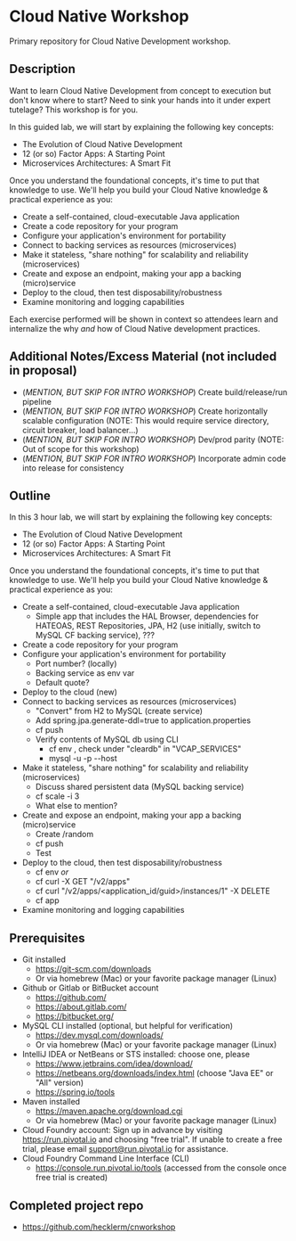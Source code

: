 # Cloud Native Workshop
Primary repository for Cloud Native Development workshop.

## Description
Want to learn Cloud Native Development from concept to execution but don't know where to start? Need to sink your hands into it under expert tutelage? This workshop is for you.

In this guided lab, we will start by explaining the following key concepts:

* The Evolution of Cloud Native Development
* 12 (or so) Factor Apps: A Starting Point
* Microservices Architectures: A Smart Fit

Once you understand the foundational concepts, it's time to put that knowledge to use. We'll help you build your Cloud Native knowledge & practical experience as you:

* Create a self-contained, cloud-executable Java application
* Create a code repository for your program
* Configure your application's environment for portability
* Connect to backing services as resources (microservices)
* Make it stateless, "share nothing" for scalability and reliability (microservices)
* Create and expose an endpoint, making your app a backing (micro)service
* Deploy to the cloud, then test disposability/robustness
* Examine monitoring and logging capabilities

Each exercise performed will be shown in context so attendees learn and internalize the why _and_ how of Cloud Native development practices.

## Additional Notes/Excess Material (not included in proposal)

* (_MENTION, BUT SKIP FOR INTRO WORKSHOP_) Create build/release/run pipeline
* (_MENTION, BUT SKIP FOR INTRO WORKSHOP_) Create horizontally scalable configuration (NOTE: This would require service directory, circuit breaker, load balancer...)
* (_MENTION, BUT SKIP FOR INTRO WORKSHOP_) Dev/prod parity (NOTE: Out of scope for this workshop)
* (_MENTION, BUT SKIP FOR INTRO WORKSHOP_) Incorporate admin code into release for consistency

## Outline

In this 3 hour lab, we will start by explaining the following key concepts:

* The Evolution of Cloud Native Development
* 12 (or so) Factor Apps: A Starting Point
* Microservices Architectures: A Smart Fit

Once you understand the foundational concepts, it's time to put that knowledge to use. We'll help you build your Cloud Native knowledge & practical experience as you:

* Create a self-contained, cloud-executable Java application
  * Simple app that includes the HAL Browser, dependencies for HATEOAS, REST Repositories, JPA, H2 (use initially, switch to MySQL CF backing service), ???
* Create a code repository for your program
* Configure your application's environment for portability
  * Port number? (locally)
  * Backing service as env var
  * Default quote?
* Deploy to the cloud (new)
* Connect to backing services as resources (microservices)
  * "Convert" from H2 to MySQL (create service)
  * Add spring.jpa.generate-ddl=true to application.properties
  * cf push
  * Verify contents of MySQL db using CLI
    * cf env <appname>, check under "cleardb" in "VCAP_SERVICES"
    * mysql -u <username> -p<password> --host <hostname>
* Make it stateless, "share nothing" for scalability and reliability (microservices)
  * Discuss shared persistent data (MySQL backing service)
  * cf scale <appname> -i 3
  * What else to mention?
* Create and expose an endpoint, making your app a backing (micro)service
  * Create /random
  * cf push
  * Test
* Deploy to the cloud, then test disposability/robustness
  * cf env <appname> _or_
  * cf curl -X GET "/v2/apps"
  * cf curl "/v2/apps/<application_id/guid>/instances/1" -X DELETE
  * cf app <appname>
* Examine monitoring and logging capabilities

## Prerequisites

* Git installed
  * https://git-scm.com/downloads
  * Or via homebrew (Mac) or your favorite package manager (Linux)
* Github or Gitlab or BitBucket account
  * https://github.com/
  * https://about.gitlab.com/
  * https://bitbucket.org/
* MySQL CLI installed (optional, but helpful for verification)
  *  https://dev.mysql.com/downloads/
  * Or via homebrew (Mac) or your favorite package manager (Linux)
* IntelliJ IDEA or NetBeans or STS installed: choose one, please
  * https://www.jetbrains.com/idea/download/
  * https://netbeans.org/downloads/index.html (choose "Java EE" or "All" version)
  * https://spring.io/tools
* Maven installed
  * https://maven.apache.org/download.cgi
  * Or via homebrew (Mac) or your favorite package manager (Linux)
* Cloud Foundry account: Sign up in advance by visiting https://run.pivotal.io and choosing "free trial". If unable to create a free trial, please email support@run.pivotal.io for assistance.
* Cloud Foundry Command Line Interface (CLI)
  * https://console.run.pivotal.io/tools (accessed from the console once free trial is created)

## Completed project repo

* https://github.com/hecklerm/cnworkshop
